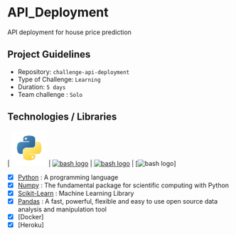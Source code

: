 # API_Deployment
API deployment for house price prediction

## Project Guidelines

- Repository: `challenge-api-deployment`
- Type of Challenge: `Learning`
- Duration: `5 days`
- Team challenge : `Solo`

## Technologies / Libraries 

|   [<img src="https://raw.githubusercontent.com/github/explore/80688e429a7d4ef2fca1e82350fe8e3517d3494d/topics/python/python.png" alt="python logo" width="80">](https://www.python.org/) |  [<img src="https://github.com/scikit-learn/scikit-learn/blob/main/doc/logos/scikit-learn-logo-thumb.png?raw=true" alt="bash logo" width="80">](https://scikit-learn.org/stable/index.html)  | [<img src="https://pandas.pydata.org/static/img/pandas_white.svg" alt="bash logo" width="60">](https://www.json.org/json-fr.html)  |  [<img src="https://img.shields.io/badge/Docker-2CA5E0?style=for-the-badge&logo=docker&logoColor=white" alt="bash logo" width="60">]

- [X]  [Python](https://www.python.org/) : A programming language
- [X]  [Numpy](https://numpy.org/) : The fundamental package for scientific computing with Python
- [X]  [Scikit-Learn](https://scikit-learn.org/stable/index.html) : Machine Learning Library
- [X]  [Pandas](https://pandas.pydata.org/) : A fast, powerful, flexible and easy to use open source data analysis and manipulation tool
- [X]  [Docker]
- [X]  [Heroku]
